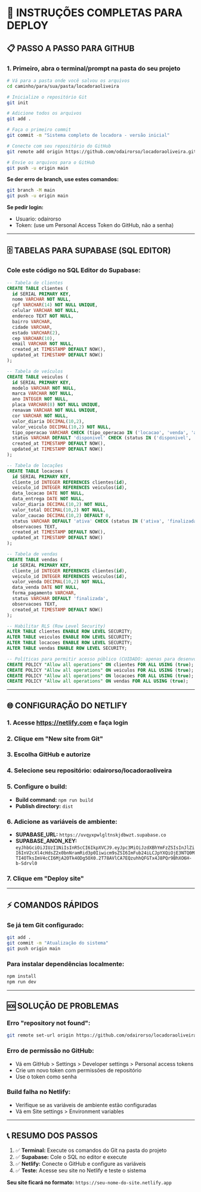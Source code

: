 # 🚀 INSTRUÇÕES COMPLETAS PARA DEPLOY

## 📋 PASSO A PASSO PARA GITHUB

### 1. Primeiro, abra o terminal/prompt na pasta do seu projeto

```bash
# Vá para a pasta onde você salvou os arquivos
cd caminho/para/sua/pasta/locadoraoliveira

# Inicialize o repositório Git
git init

# Adicione todos os arquivos
git add .

# Faça o primeiro commit
git commit -m "Sistema completo de locadora - versão inicial"

# Conecte com seu repositório do GitHub
git remote add origin https://github.com/odairorso/locadoraoliveira.git

# Envie os arquivos para o GitHub
git push -u origin main
```

**Se der erro de branch, use estes comandos:**
```bash
git branch -M main
git push -u origin main
```

**Se pedir login:**
- Usuario: odairorso
- Token: (use um Personal Access Token do GitHub, não a senha)

---

## 🗄️ TABELAS PARA SUPABASE (SQL EDITOR)

### Cole este código no SQL Editor do Supabase:

```sql
-- Tabela de clientes
CREATE TABLE clientes (
  id SERIAL PRIMARY KEY,
  nome VARCHAR NOT NULL,
  cpf VARCHAR(14) NOT NULL UNIQUE,
  celular VARCHAR NOT NULL,
  endereco TEXT NOT NULL,
  bairro VARCHAR,
  cidade VARCHAR,
  estado VARCHAR(2),
  cep VARCHAR(10),
  email VARCHAR NOT NULL,
  created_at TIMESTAMP DEFAULT NOW(),
  updated_at TIMESTAMP DEFAULT NOW()
);

-- Tabela de veículos
CREATE TABLE veiculos (
  id SERIAL PRIMARY KEY,
  modelo VARCHAR NOT NULL,
  marca VARCHAR NOT NULL,
  ano INTEGER NOT NULL,
  placa VARCHAR(8) NOT NULL UNIQUE,
  renavam VARCHAR NOT NULL UNIQUE,
  cor VARCHAR NOT NULL,
  valor_diaria DECIMAL(10,2),
  valor_veiculo DECIMAL(10,2) NOT NULL,
  tipo_operacao VARCHAR CHECK (tipo_operacao IN ('locacao', 'venda', 'ambos')),
  status VARCHAR DEFAULT 'disponivel' CHECK (status IN ('disponivel', 'locado', 'vendido')),
  created_at TIMESTAMP DEFAULT NOW(),
  updated_at TIMESTAMP DEFAULT NOW()
);

-- Tabela de locações
CREATE TABLE locacoes (
  id SERIAL PRIMARY KEY,
  cliente_id INTEGER REFERENCES clientes(id),
  veiculo_id INTEGER REFERENCES veiculos(id),
  data_locacao DATE NOT NULL,
  data_entrega DATE NOT NULL,
  valor_diaria DECIMAL(10,2) NOT NULL,
  valor_total DECIMAL(10,2) NOT NULL,
  valor_caucao DECIMAL(10,2) DEFAULT 0,
  status VARCHAR DEFAULT 'ativa' CHECK (status IN ('ativa', 'finalizada', 'cancelada')),
  observacoes TEXT,
  created_at TIMESTAMP DEFAULT NOW(),
  updated_at TIMESTAMP DEFAULT NOW()
);

-- Tabela de vendas
CREATE TABLE vendas (
  id SERIAL PRIMARY KEY,
  cliente_id INTEGER REFERENCES clientes(id),
  veiculo_id INTEGER REFERENCES veiculos(id),
  valor_venda DECIMAL(10,2) NOT NULL,
  data_venda DATE NOT NULL,
  forma_pagamento VARCHAR,
  status VARCHAR DEFAULT 'finalizada',
  observacoes TEXT,
  created_at TIMESTAMP DEFAULT NOW()
);

-- Habilitar RLS (Row Level Security)
ALTER TABLE clientes ENABLE ROW LEVEL SECURITY;
ALTER TABLE veiculos ENABLE ROW LEVEL SECURITY;
ALTER TABLE locacoes ENABLE ROW LEVEL SECURITY;
ALTER TABLE vendas ENABLE ROW LEVEL SECURITY;

-- Políticas para permitir acesso público (CUIDADO: apenas para desenvolvimento)
CREATE POLICY "Allow all operations" ON clientes FOR ALL USING (true);
CREATE POLICY "Allow all operations" ON veiculos FOR ALL USING (true);
CREATE POLICY "Allow all operations" ON locacoes FOR ALL USING (true);
CREATE POLICY "Allow all operations" ON vendas FOR ALL USING (true);
```

---

## 🌐 CONFIGURAÇÃO DO NETLIFY

### 1. Acesse https://netlify.com e faça login

### 2. Clique em "New site from Git"

### 3. Escolha GitHub e autorize

### 4. Selecione seu repositório: odairorso/locadoraoliveira

### 5. Configure o build:
- **Build command:** `npm run build`
- **Publish directory:** `dist`

### 6. Adicione as variáveis de ambiente:
- **SUPABASE_URL:** `https://uvqyxpwlgltnskjdbwzt.supabase.co`
- **SUPABASE_ANON_KEY:** `eyJhbGciOiJIUzI1NiIsInR5cCI6IkpXVCJ9.eyJpc3MiOiJzdXBhYmFzZSIsInJlZiI6InV2cXl4cHdsZ2x0bnNramRid3p0Iiwicm9sZSI6ImFub24iLCJpYXQiOjE3NTQ0MTI4OTksImV4cCI6MjA2OTk4ODg5OX0.2T78AVlCA7EQzuhhQFGTx4J8PQr9BhXO6H-b-Sdrvl0`

### 7. Clique em "Deploy site"

---

## ⚡ COMANDOS RÁPIDOS

### Se já tem Git configurado:
```bash
git add .
git commit -m "Atualização do sistema"
git push origin main
```

### Para instalar dependências localmente:
```bash
npm install
npm run dev
```

---

## 🆘 SOLUÇÃO DE PROBLEMAS

### Erro "repository not found":
```bash
git remote set-url origin https://github.com/odairorso/locadoraoliveira.git
```

### Erro de permissão no GitHub:
- Vá em GitHub > Settings > Developer settings > Personal access tokens
- Crie um novo token com permissões de repositório
- Use o token como senha

### Build falha no Netlify:
- Verifique se as variáveis de ambiente estão configuradas
- Vá em Site settings > Environment variables

---

## 📞 RESUMO DOS PASSOS

1. ✅ **Terminal:** Execute os comandos do Git na pasta do projeto
2. ✅ **Supabase:** Cole o SQL no editor e execute
3. ✅ **Netlify:** Conecte o GitHub e configure as variáveis
4. ✅ **Teste:** Acesse seu site no Netlify e teste o sistema

**Seu site ficará no formato:** `https://seu-nome-do-site.netlify.app`
